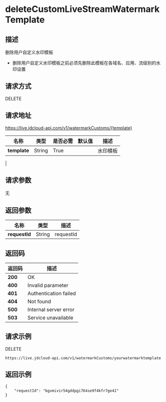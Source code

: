 # deleteCustomLiveStreamWatermarkTemplate


## 描述
删除用户自定义水印模板
- 删除用户自定义水印模板之前必须先删除此模板在各域名、应用、流级别的水印设置


## 请求方式
DELETE

## 请求地址
https://live.jdcloud-api.com/v1/watermarkCustoms/{template}

|名称|类型|是否必需|默认值|描述|
|---|---|---|---|---|
|**template**|String|True| |水印模板|
|

## 请求参数
无


## 返回参数
|名称|类型|描述|
|---|---|---|
|**requestId**|String|requestId|


## 返回码
|返回码|描述|
|---|---|
|**200**|OK|
|**400**|Invalid parameter|
|**401**|Authentication failed|
|**404**|Not found|
|**500**|Internal server error|
|**503**|Service unavailable|

## 请求示例
DELETE
```
https://live.jdcloud-api.com/v1/watermarkCustoms/yourwatermarktemplate

```

## 返回示例
```
{
    "requestId": "bgvmivir54gddpgi764se9f4kfr7ge41"
}
```
